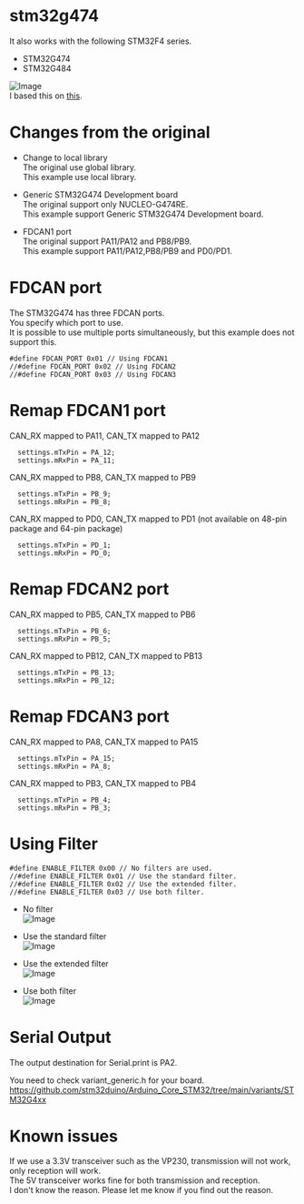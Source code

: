 # stm32g474
It also works with the following STM32F4 series.   
- STM32G474   
- STM32G484   

![Image](https://github.com/user-attachments/assets/b7c6039e-4ff6-4978-8520-081577ceac82)   
I based this on [this](https://github.com/pierremolinaro/acanfd-stm32).

# Changes from the original

- Change to local library   
The original use global library.   
This example use local library.   

- Generic STM32G474 Development board   
The original support only NUCLEO-G474RE.   
This example support Generic STM32G474 Development board.   

- FDCAN1 port   
The original support PA11/PA12 and PB8/PB9.   
This example support PA11/PA12,PB8/PB9 and PD0/PD1.   

# FDCAN port   
The STM32G474 has three FDCAN ports.   
You specify which port to use.   
It is possible to use multiple ports simultaneously, but this example does not support this.   
```
#define FDCAN_PORT 0x01 // Using FDCAN1
//#define FDCAN_PORT 0x02 // Using FDCAN2
//#define FDCAN_PORT 0x03 // Using FDCAN3
```

# Remap FDCAN1 port

CAN_RX mapped to PA11, CAN_TX mapped to PA12   
```
  settings.mTxPin = PA_12;
  settings.mRxPin = PA_11;
```

CAN_RX mapped to PB8, CAN_TX mapped to PB9   
```
  settings.mTxPin = PB_9;
  settings.mRxPin = PB_8;
```

CAN_RX mapped to PD0, CAN_TX mapped to PD1 (not available on 48-pin package and 64-pin package)   
```
  settings.mTxPin = PD_1;
  settings.mRxPin = PD_0;
```

# Remap FDCAN2 port

CAN_RX mapped to PB5, CAN_TX mapped to PB6   
```
  settings.mTxPin = PB_6;
  settings.mRxPin = PB_5;
```

CAN_RX mapped to PB12, CAN_TX mapped to PB13   
```
  settings.mTxPin = PB_13;
  settings.mRxPin = PB_12;
```

# Remap FDCAN3 port

CAN_RX mapped to PA8, CAN_TX mapped to PA15   
```
  settings.mTxPin = PA_15;
  settings.mRxPin = PA_8;
```

CAN_RX mapped to PB3, CAN_TX mapped to PB4   
```
  settings.mTxPin = PB_4;
  settings.mRxPin = PB_3;
```



# Using Filter   
```
#define ENABLE_FILTER 0x00 // No filters are used.
//#define ENABLE_FILTER 0x01 // Use the standard filter. 
//#define ENABLE_FILTER 0x02 // Use the extended filter.
//#define ENABLE_FILTER 0x03 // Use both filter.
```

- No filter   
	![Image](https://github.com/user-attachments/assets/a4d79efc-358d-4851-a2e4-56d156f0fddc)

- Use the standard filter   
	![Image](https://github.com/user-attachments/assets/136bf51e-a72b-4762-9f24-421d5ff6461d)

- Use the extended filter   
	![Image](https://github.com/user-attachments/assets/b8b340e5-5b20-4a5c-b72b-01285b6c2ce8)

- Use both filter   
	![Image](https://github.com/user-attachments/assets/f4da1340-9bd0-4ec4-b385-66ed609037cf)

# Serial Output   
The output destination for Serial.print is PA2.   

You need to check variant_generic.h for your board.    
https://github.com/stm32duino/Arduino_Core_STM32/tree/main/variants/STM32G4xx

# Known issues   
If we use a 3.3V transceiver such as the VP230, transmission will not work, only reception will work.   
The 5V transceiver works fine for both transmission and reception.   
I don't know the reason. Please let me know if you find out the reason.   
